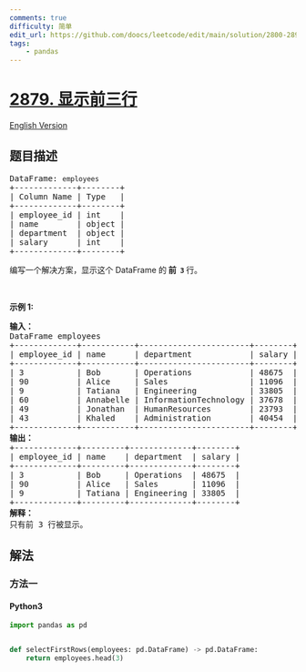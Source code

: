 ```yaml
---
comments: true
difficulty: 简单
edit_url: https://github.com/doocs/leetcode/edit/main/solution/2800-2899/2879.Display%20the%20First%20Three%20Rows/README.md
tags:
    - pandas
---
```


<!-- problem:start -->

# [2879. 显示前三行](https://leetcode.cn/problems/display-the-first-three-rows)

[English Version](/solution/2800-2899/2879.Display%20the%20First%20Three%20Rows/README_EN.md)

## 题目描述

<!-- description:start -->

<pre>
DataFrame: <code>employees</code>
+-------------+--------+
| Column Name | Type   |
+-------------+--------+
| employee_id | int    |
| name        | object |
| department  | object |
| salary      | int    |
+-------------+--------+
</pre>

<p>编写一个解决方案，显示这个 DataFrame 的<strong> 前&nbsp;&nbsp;<code>3</code>&nbsp;</strong>行。</p>

<p>&nbsp;</p>

<p><b>示例 1:</b></p>

<pre>
<strong>输入：
</strong>DataFrame employees
+-------------+-----------+-----------------------+--------+
| employee_id | name      | department            | salary |
+-------------+-----------+-----------------------+--------+
| 3           | Bob       | Operations            | 48675  |
| 90          | Alice     | Sales                 | 11096  |
| 9           | Tatiana   | Engineering           | 33805  |
| 60          | Annabelle | InformationTechnology | 37678  |
| 49          | Jonathan  | HumanResources        | 23793  |
| 43          | Khaled    | Administration        | 40454  |
+-------------+-----------+-----------------------+--------+
<b>输出：</b>
+-------------+---------+-------------+--------+
| employee_id | name    | department  | salary |
+-------------+---------+-------------+--------+
| 3           | Bob     | Operations  | 48675  |
| 90          | Alice   | Sales       | 11096  |
| 9           | Tatiana | Engineering | 33805  |
+-------------+---------+-------------+--------+
<b>解释：</b>
只有前 3 行被显示。</pre>

<!-- description:end -->

## 解法

<!-- solution:start -->

### 方法一

<!-- tabs:start -->

#### Python3

```python
import pandas as pd


def selectFirstRows(employees: pd.DataFrame) -> pd.DataFrame:
    return employees.head(3)
```

<!-- tabs:end -->

<!-- solution:end -->

<!-- problem:end -->
